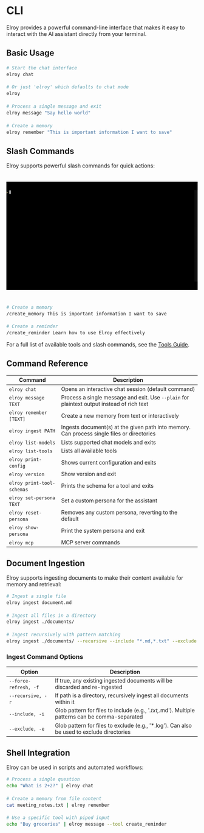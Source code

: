 # CLI

Elroy provides a powerful command-line interface that makes it easy to interact with the AI assistant directly from your terminal.

## Basic Usage

```bash
# Start the chat interface
elroy chat

# Or just 'elroy' which defaults to chat mode
elroy

# Process a single message and exit
elroy message "Say hello world"

# Create a memory
elroy remember "This is important information I want to save"
```

## Slash Commands

Elroy supports powerful slash commands for quick actions:

<div align="center">
  <img src="../images/slash_commands.gif" alt="Slash Commands demonstration" style="max-width: 100%; margin: 20px 0;">
</div>

```bash
# Create a memory
/create_memory This is important information I want to save

# Create a reminder
/create_reminder Learn how to use Elroy effectively

```

For a full list of available tools and slash commands, see the [Tools Guide](tools_guide.md).

## Command Reference

| Command | Description |
|---------|-------------|
| `elroy chat` | Opens an interactive chat session (default command) |
| `elroy message TEXT` | Process a single message and exit. Use `--plain` for plaintext output instead of rich text |
| `elroy remember [TEXT]` | Create a new memory from text or interactively |
| `elroy ingest PATH` | Ingests document(s) at the given path into memory. Can process single files or directories |
| `elroy list-models` | Lists supported chat models and exits |
| `elroy list-tools` | Lists all available tools |
| `elroy print-config` | Shows current configuration and exits |
| `elroy version` | Show version and exit |
| `elroy print-tool-schemas` | Prints the schema for a tool and exits |
| `elroy set-persona TEXT` | Set a custom persona for the assistant |
| `elroy reset-persona` | Removes any custom persona, reverting to the default |
| `elroy show-persona` | Print the system persona and exit |
| `elroy mcp` | MCP server commands |

## Document Ingestion

Elroy supports ingesting documents to make their content available for memory and retrieval:

```bash
# Ingest a single file
elroy ingest document.md

# Ingest all files in a directory
elroy ingest ./documents/

# Ingest recursively with pattern matching
elroy ingest ./documents/ --recursive --include "*.md,*.txt" --exclude "*.log"
```

### Ingest Command Options

| Option | Description |
|--------|-------------|
| `--force-refresh, -f` | If true, any existing ingested documents will be discarded and re-ingested |
| `--recursive, -r` | If path is a directory, recursively ingest all documents within it |
| `--include, -i` | Glob pattern for files to include (e.g., '*.txt,*.md'). Multiple patterns can be comma-separated |
| `--exclude, -e` | Glob pattern for files to exclude (e.g., '*.log'). Can also be used to exclude directories |

## Shell Integration

Elroy can be used in scripts and automated workflows:

```bash
# Process a single question
echo "What is 2+2?" | elroy chat

# Create a memory from file content
cat meeting_notes.txt | elroy remember

# Use a specific tool with piped input
echo "Buy groceries" | elroy message --tool create_reminder
```
